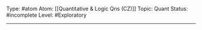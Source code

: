 Type: #atom
Atom: [[Quantitative & Logic Qns (CZ)]]
Topic: Quant 
Status: #incomplete 
Level: #Exploratory 

----
